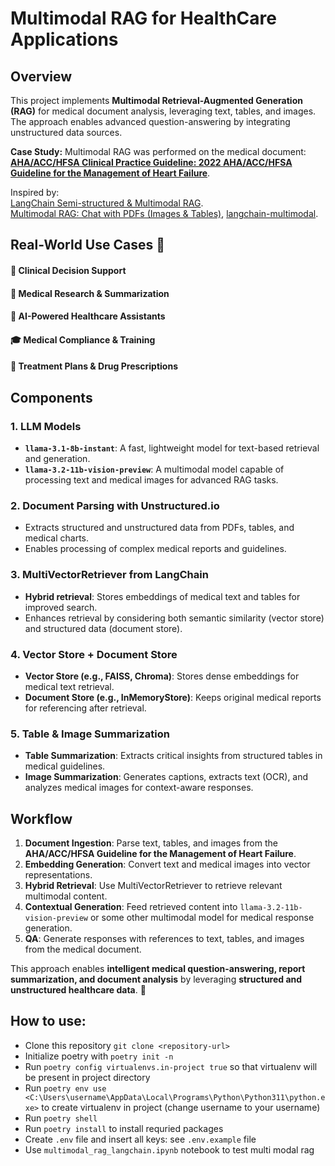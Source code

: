 # Multimodal RAG for HealthCare Applications 

## Overview  
This project implements **Multimodal Retrieval-Augmented Generation (RAG)** for medical document analysis, leveraging text, tables, and images. The approach enables advanced question-answering by integrating unstructured data sources.  

**Case Study:** Multimodal RAG was performed on the medical document:  
**[AHA/ACC/HFSA Clinical Practice Guideline: 2022 AHA/ACC/HFSA Guideline for the Management of Heart Failure](https://www.ahajournals.org/doi/epdf/10.1161/CIR.0000000000001063)**.  

Inspired by:  
[LangChain Semi-structured & Multimodal RAG](https://github.com/langchain-ai/langchain/blob/master/cookbook/Semi_structured_and_multi_modal_RAG.ipynb).  
[Multimodal RAG: Chat with PDFs (Images & Tables)](https://www.youtube.com/watch?v=uLrReyH5cu0), [langchain-multimodal](https://colab.research.google.com/gist/alejandro-ao/47db0b8b9d00b10a96ab42dd59d90b86/langchain-multimodal.ipynb#scrollTo=e4adfeba).

## **Real-World Use Cases** 🚀  

#### 🏥 **Clinical Decision Support**  
#### 📄 **Medical Research & Summarization**  
#### 🤖 **AI-Powered Healthcare Assistants** 
#### 🎓 **Medical Compliance & Training**  
#### 💊 **Treatment Plans & Drug Prescriptions**  

## Components  

### 1. **LLM Models**  
- **`llama-3.1-8b-instant`**: A fast, lightweight model for text-based retrieval and generation.  
- **`llama-3.2-11b-vision-preview`**: A multimodal model capable of processing text and medical images for advanced RAG tasks.  

### 2. **Document Parsing with Unstructured.io**  
- Extracts structured and unstructured data from PDFs, tables, and medical charts.  
- Enables processing of complex medical reports and guidelines.  

### 3. **MultiVectorRetriever from LangChain**  
- **Hybrid retrieval**: Stores embeddings of medical text and tables for improved search.  
- Enhances retrieval by considering both semantic similarity (vector store) and structured data (document store).  

### 4. **Vector Store + Document Store**  
- **Vector Store (e.g., FAISS, Chroma)**: Stores dense embeddings for medical text retrieval.  
- **Document Store (e.g., InMemoryStore)**: Keeps original medical reports for referencing after retrieval.  

### 5. **Table & Image Summarization**  
- **Table Summarization**: Extracts critical insights from structured tables in medical guidelines.  
- **Image Summarization**: Generates captions, extracts text (OCR), and analyzes medical images for context-aware responses.  

## Workflow  
1. **Document Ingestion**: Parse text, tables, and images from the **AHA/ACC/HFSA Guideline for the Management of Heart Failure**.  
2. **Embedding Generation**: Convert text and medical images into vector representations.  
3. **Hybrid Retrieval**: Use MultiVectorRetriever to retrieve relevant multimodal content.  
4. **Contextual Generation**: Feed retrieved content into `llama-3.2-11b-vision-preview` or some other multimodal model for medical response generation.  
5. **QA**: Generate responses with references to text, tables, and images from the medical document.  

This approach enables **intelligent medical question-answering, report summarization, and document analysis** by leveraging **structured and unstructured healthcare data**. 🚀  


## How to use:
-   Clone this repository `git clone <repository-url>`
-   Initialize poetry with `poetry init -n`
-   Run `poetry config virtualenvs.in-project true` so that virtualenv will be present in project directory
-   Run `poetry env use <C:\Users\username\AppData\Local\Programs\Python\Python311\python.exe>` to create virtualenv in project (change username to your username)
-   Run `poetry shell`
-   Run `poetry install` to install requried packages
-   Create `.env` file and insert all keys: see `.env.example` file
-   Use `multimodal_rag_langchain.ipynb` notebook to test multi modal rag
